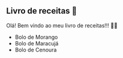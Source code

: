 ## Livro de receitas 📖



Olá! Bem vindo ao meu livro de receitas!!! 🙋‍♀️

* Bolo de Morango
* Bolo de Maracujá
* Bolo de Cenoura